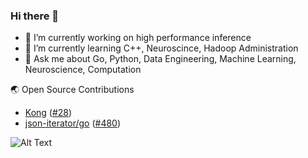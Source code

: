 ### Hi there 👋

- 🔭 I’m currently working on high performance inference
- 🌱 I’m currently learning C++, Neuroscince, Hadoop Administration
- 💬 Ask me about Go, Python, Data Engineering, Machine Learning, Neuroscience, Computation

🌏 Open Source Contributions

- [Kong](https://github.com/Kong/kong) ([#28](https://github.com/Kong/lua-multipart/pull/28))
- [json-iterator/go](https://github.com/json-iterator/go) ([#480](https://github.com/json-iterator/go/pull/480))

![Alt Text](https://media.giphy.com/media/vFKqnCdLPNOKc/giphy.gif)
